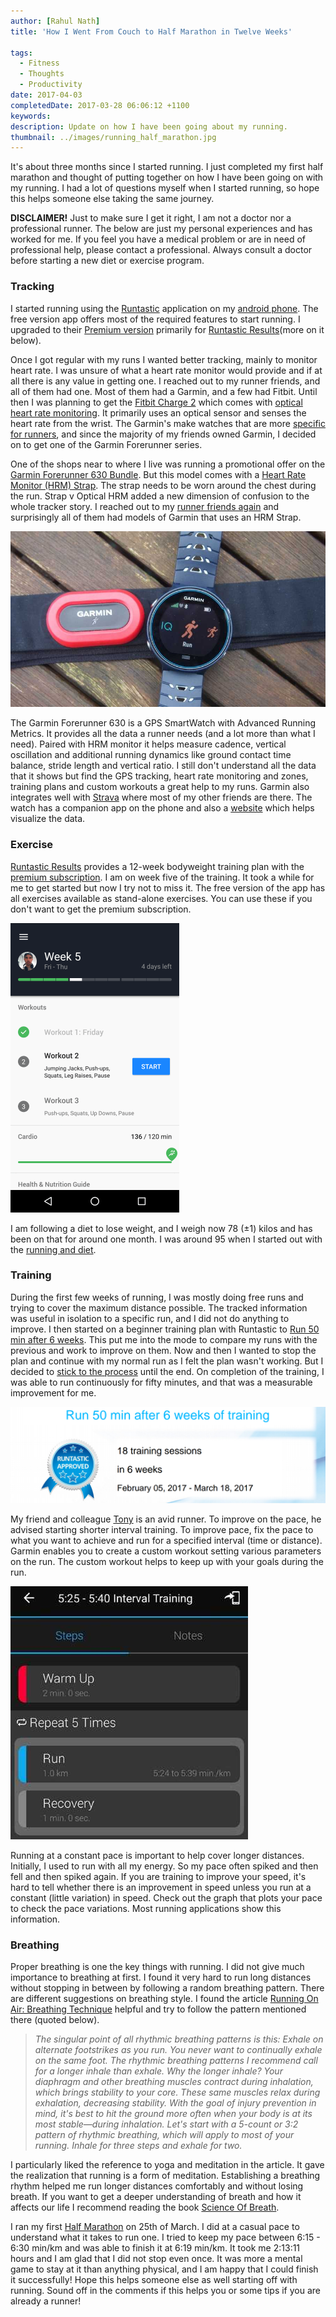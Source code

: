 ```yaml
---
author: [Rahul Nath]
title: 'How I Went From Couch to Half Marathon in Twelve Weeks'
  
tags:
  - Fitness
  - Thoughts
  - Productivity
date: 2017-04-03
completedDate: 2017-03-28 06:06:12 +1100
keywords:
description: Update on how I have been going about my running.
thumbnail: ../images/running_half_marathon.jpg
---
```


It's about three months since I started running. I just completed my first half marathon and thought of putting together on how I have been going on with my running. I had a lot of questions myself when I started running, so hope this helps someone else taking the same journey.

<div class="alert alert-warning">
<strong>DISCLAIMER!</strong> Just to make sure I get it right, I am not a doctor nor a professional runner. The below are just my personal experiences and has worked for me. If you feel you have a medical problem or are in need of professional help, please contact a professional. Always consult a doctor before starting a new diet or exercise program.
</div>

### Tracking

I started running using the [Runtastic](https://play.google.com/store/apps/details?id=com.runtastic.android&hl=en) application on my [android phone](http://www.rahulpnath.com/blog/review-two-months-and-counting-android-and-nexus-5/). The free version app offers most of the required features to start running. I upgraded to their [Premium version](https://www.runtastic.com/en/premium-membership) primarily for [Runtastic Results](https://www.runtastic.com/en/results)(more on it below).

Once I got regular with my runs I wanted better tracking, mainly to monitor heart rate. I was unsure of what a heart rate monitor would provide and if at all there is any value in getting one. I reached out to my runner friends, and all of them had one. Most of them had a Garmin, and a few had Fitbit. Until then I was planning to get the [Fitbit Charge 2](https://www.fitbit.com/au/charge2) which comes with [optical heart rate monitoring](http://www.digitaltrends.com/wearables/whats-inside-fitness-tracker-anyway/#ixzz4cBARwI9q). It primarily uses an optical sensor and senses the heart rate from the wrist. The Garmin's make watches that are more [specific for runners](https://buy.garmin.com/en-AU/AU/cIntoSports-cRunning-p1.html), and since the majority of my friends owned Garmin, I decided on to get one of the Garmin Forerunner series.

One of the shops near to where I live was running a promotional offer on the [Garmin Forerunner 630 Bundle](https://buy.garmin.com/en-AU/AU/p/516105). But this model comes with a [Heart Rate Monitor (HRM) Strap](https://buy.garmin.com/en-AU/AU/p/530376). The strap needs to be worn around the chest during the run. Strap v Optical HRM added a new dimension of confusion to the whole tracker story. I reached out to my [runner friends again](https://twitter.com/rahulpnath/status/835320810734694400) and surprisingly all of them had models of Garmin that uses an HRM Strap.

<a href="https://www.wareable.com/garmin/garmin-forerunner-630-review">
<img alt="Garmin Forerunner 630 Bundle" class="center" src="../images/running_forerunner630.jpg" />
</a>

The Garmin Forerunner 630 is a GPS SmartWatch with Advanced Running Metrics. It provides all the data a runner needs (and a lot more than what I need). Paired with HRM monitor it helps measure cadence, vertical oscillation and additional running dynamics like ground contact time balance, stride length and vertical ratio. I still don't understand all the data that it shows but find the GPS tracking, heart rate monitoring and zones, training plans and custom workouts a great help to my runs. Garmin also integrates well with [Strava](https://www.strava.com/athletes/rahulpnath) where most of my other friends are there. The watch has a companion app on the phone and also a [website](http://connect.garmin.com) which helps visualize the data.

### Exercise

[Runtastic Results](https://www.runtastic.com/en/results) provides a 12-week bodyweight training plan with the [premium subscription](https://www.runtastic.com/en/premium-membership). I am on week five of the training. It took a while for me to get started but now I try not to miss it. The free version of the app has all exercises available as stand-alone exercises. You can use these if you don't want to get the premium subscription.

<img alt="Runtastic Results" class="center" src="../images/running_runtastic_results.png" />

I am following a diet to lose weight, and I weigh now 78 (±1) kilos and has been on that for around one month. I was around 95 when I started out with the [running and diet](http://www.rahulpnath.com/blog/how-i-lost-13-kilos-in-one-and-half-months/).

### Training

During the first few weeks of running, I was mostly doing free runs and trying to cover the maximum distance possible. The tracked information was useful in isolation to a specific run, and I did not do anything to improve. I then started on a beginner training plan with Runtastic
to [Run 50 min after 6 weeks](https://www.runtastic.com/en/users/4b76cfab-734e-1658-b5e4-600759a3b066/training-plans/747577). This put me into the mode to compare my runs with the previous and work to improve on them. Now and then I wanted to stop the plan and continue with my normal run as I felt the plan wasn't working. But I decided to [stick to the process](http://www.rahulpnath.com/blog/psm-learnings/) until the end. On completion of the training, I was able to run continuously for fifty minutes, and that was a measurable improvement for me.

<img alt="Runtastic Training Plan Certificate" src="../images/running_runtastic_certificate.png" />

My friend and colleague [Tony](https://www.strava.com/athletes/12340841) is an avid runner. To improve on the pace, he advised starting shorter interval training. To improve pace, fix the pace to what you want to achieve and run for a specified interval (time or distance). Garmin enables you to create a custom workout setting various parameters on the run. The custom workout helps to keep up with your goals during the run.

<img alt="Garmin Custom Workout" class="center" src="../images/running_garmin_workout.jpg" />

Running at a constant pace is important to help cover longer distances. Initially, I used to run with all my energy. So my pace often spiked and then fell and then spiked again. If you are training to improve your speed, it's hard to tell whether there is an improvement in speed unless you run at a constant (little variation) in speed. Check out the graph that plots your pace to check the pace variations. Most running applications show this information.

### Breathing

Proper breathing is one the key things with running. I did not give much importance to breathing at first. I found it very hard to run long distances without stopping in between by following a random breathing pattern. There are different suggestions on breathing style. I found the article [Running On Air: Breathing Technique](http://www.runnersworld.com/running-tips/running-on-air-breathing-technique) helpful and try to follow the pattern mentioned there (quoted below).

> _The singular point of all rhythmic breathing patterns is this: Exhale on alternate footstrikes as you run. You never want to continually exhale on the same foot. The rhythmic breathing patterns I recommend call for a longer inhale than exhale. Why the longer inhale? Your diaphragm and other breathing muscles contract during inhalation, which brings stability to your core. These same muscles relax during exhalation, decreasing stability. With the goal of injury prevention in mind, it's best to hit the ground more often when your body is at its most stable—during inhalation. Let's start with a 5-count or 3:2 pattern of rhythmic breathing, which will apply to most of your running. Inhale for three steps and exhale for two._

I particularly liked the reference to yoga and meditation in the article. It gave the realization that running is a form of meditation. Establishing a breathing rhythm helped me run longer distances comfortably and without losing breath. If you want to get a deeper understanding of breath and how it affects our life I recommend reading the book [Science Of Breath](http://amzn.to/2nkIlUQ).

I ran my first [Half Marathon](https://www.runtastic.com/en/users/4b76cfab-734e-1658-b5e4-600759a3b066/sport-sessions/58d587fdd03a4c443e6d656c) on 25th of March. I did at a casual pace to understand what it takes to run one. I tried to keep my pace between 6:15 - 6:30 min/km and was able to finish it at 6:19 min/km. It took me 2:13:11 hours and I am glad that I did not stop even once. It was more a mental game to stay at it than anything physical, and I am happy that I could finish it successfully! Hope this helps someone else as well starting off with running. Sound off in the comments if this helps you or some tips if you are already a runner!
